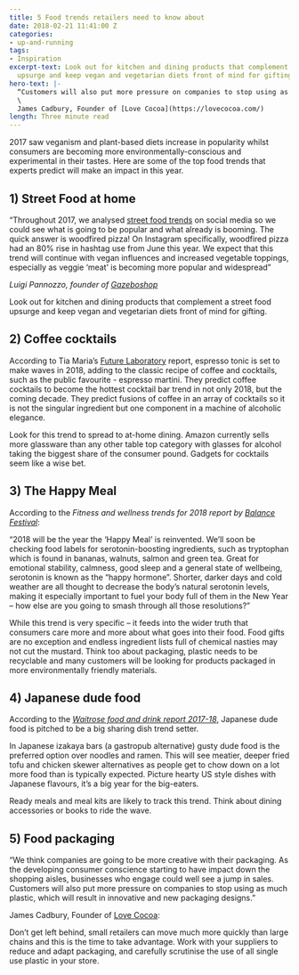 ```yaml
---
title: 5 Food trends retailers need to know about
date: 2018-02-21 11:41:00 Z
categories:
- up-and-running
tags:
- Inspiration
excerpt-text: Look out for kitchen and dining products that complement a street food
  upsurge and keep vegan and vegetarian diets front of mind for gifting.
hero-text: |-
  “Customers will also put more pressure on companies to stop using as much plastic, which will result in innovative and new packaging designs.”
  \
  James Cadbury, Founder of [Love Cocoa](https://lovecocoa.com/)
length: Three minute read
---
```


2017 saw veganism and plant-based diets increase in popularity whilst consumers are becoming more environmentally-conscious and experimental in their tastes. Here are some of the top food trends that experts predict will make an impact in this year.

## 1) Street Food at home

“Throughout 2017, we analysed [street food trends](http://gazeboshop.co.uk/foodstreet/) on social media so we could see what is going to be popular and what already is booming. The quick answer is woodfired pizza! On Instagram specifically, woodfired pizza had an 80% rise in hashtag use from June this year. We expect that this trend will continue with vegan influences and increased vegetable toppings, especially as veggie ‘meat’ is becoming more popular and widespread”

*Luigi Pannozzo, founder of [Gazeboshop](http://gazeboshop.co.uk/)*

Look out for kitchen and dining products that complement a street food upsurge and keep vegan and vegetarian diets front of mind for gifting.

## 2) Coffee cocktails

According to Tia Maria’s [Future Laboratory](http://www.thefuturelaboratory.com/) report, espresso tonic is set to make waves in 2018, adding to the classic recipe of coffee and cocktails, such as the public favourite - espresso martini. They predict coffee cocktails to become the hottest cocktail bar trend in not only 2018, but the coming decade. They predict fusions of coffee in an array of cocktails so it is not the singular ingredient but one component in a machine of alcoholic elegance.

Look for this trend to spread to at-home dining. Amazon currently sells more glassware than any other table top category with glasses for alcohol taking the biggest share of the consumer pound. Gadgets for cocktails seem like a wise bet.

## 3) The Happy Meal

According to the *Fitness and wellness trends for 2018 report by [Balance Festival](https://www.balance-festival.com/)*:

“2018 will be the year the ‘Happy Meal’ is reinvented. We’ll soon be checking food labels for serotonin-boosting ingredients, such as tryptophan which is found in bananas, walnuts, salmon and green tea. Great for emotional stability, calmness, good sleep and a general state of wellbeing, serotonin is known as the “happy hormone”. Shorter, darker days and cold weather are all thought to decrease the body’s natural serotonin levels, making it especially important to fuel your body full of them in the New Year – how else are you going to smash through all those resolutions?”

While this trend is very specific – it feeds into the wider truth that consumers care more and more about what goes into their food. Food gifts are no exception and endless ingredient lists full of chemical nasties may not cut the mustard. Think too about packaging, plastic needs to be recyclable and many customers will be looking for products packaged in more environmentally friendly materials.

## 4) Japanese dude food

According to the *[Waitrose food and drink report 2017-18](http://www.waitrose.com/home/about_waitrose/the-waitrose-fooddrinkreport.html)*, Japanese dude food is pitched to be a big sharing dish trend setter.

In Japanese izakaya bars (a gastropub alternative) gusty dude food is the preferred option over noodles and ramen. This will see meatier, deeper fried tofu and chicken skewer alternatives as people get to chow down on a lot more food than is typically expected. Picture hearty US style dishes with Japanese flavours, it’s a big year for the big-eaters.

Ready meals and meal kits are likely to track this trend. Think about dining accessories or books to ride the wave.

## 5) Food packaging

“We think companies are going to be more creative with their packaging. As the developing consumer conscience starting to have impact down the shopping aisles, businesses who engage could well see a jump in sales. Customers will also put more pressure on companies to stop using as much plastic, which will result in innovative and new packaging designs.”

James Cadbury, Founder of [Love Cocoa](https://lovecocoa.com/):

Don’t get left behind, small retailers can move much more quickly than large chains and this is the time to take advantage. Work with your suppliers to reduce and adapt packaging, and carefully scrutinise the use of all single use plastic in your store.